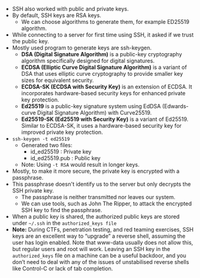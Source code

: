 - SSH also worked with public and private keys.
- By default, SSH keys are RSA keys.
	- We can choose algorithms to generate them, for example ED25519 algorithm.
- While connecting to a server for first time using SSH, it asked if we trust the public key.
- Mostly used program to generate keys are ssh-keygen.
	- **DSA (Digital Signature Algorithm)** is a public-key cryptography algorithm specifically designed for digital signatures.
	- **ECDSA (Elliptic Curve Digital Signature Algorithm)** is a variant of DSA that uses elliptic curve cryptography to provide smaller key sizes for equivalent security.
	- **ECDSA-SK (ECDSA with Security Key)** is an extension of ECDSA. It incorporates hardware-based security keys for enhanced private key protection.
	- **Ed25519** is a public-key signature system using EdDSA (Edwards-curve Digital Signature Algorithm) with Curve25519.
	- **Ed25519-SK (Ed25519 with Security Key)** is a variant of Ed25519. Similar to ECDSA-SK, it uses a hardware-based security key for improved private key protection.
- `ssh-keygen -t ed25519`
	- Generated two files:
		- id_ed25519 : Private key
		- id_ed25519.pub : Public key
	- Note: Using `-t RSA` would result in longer keys.
- Mostly, to make it more secure, the private key is encrypted with a passphrase.
- This passphrase doesn't identify us to the server but only decrypts the SSH private key.
	- The passphrase is neither transmitted nor leaves our system.
	- We can use tools, such as John The Ripper, to attack the encrypted SSH key to find the passphrase.
- When a public key is shared, the authorized public keys are stored under `~/.ssh` in the `authorized_keys file`
- **Note:** During CTFs, penetration testing, and red teaming exercises, SSH keys are an excellent way to “upgrade” a reverse shell, assuming the user has login enabled. Note that www-data usually does not allow this, but regular users and root will work. Leaving an SSH key in the `authorized_keys` file on a machine can be a useful backdoor, and you don’t need to deal with any of the issues of unstabilised reverse shells like Control-C or lack of tab completion.